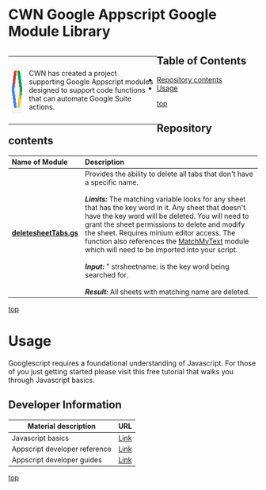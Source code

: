 # <a name="top">CWN Google Appscript Google Module Library</a> 

<table style="width: 300px; float: left;" border="0" cellspacing="0">
<tbody>
  <tr>
    <td>
      <p align="Left"> <img src="./images/code_gas.png" width="100" height="100"> </p></td>
    <td>CWN has created a project supporting Google Appscript modules designed to support code functions that can automate Google Suite actions.</td>
 </tr>
</tbody>
</table>

## Table of Contents

- [Repository contents](#repository-contents)
- [Usage](#usage)


[top](#top)

## Repository contents

| Name of Module | Description | 
| :-------- | :----------- | 
| [**deletesheetTabs.gs**](https://github.com/cwnit/toolkits/blob/master/collections/googleappscript/code_modules/deletesheetTabs.gs) | Provides the ability to delete all tabs that don't have a specific name. <br> <br> *__Limits:__* The matching variable looks for any sheet that has the key word in it.  Any sheet that doesn't have the key word will be deleted.  You will need to grant the sheet permissions to delete and modify the sheet.  Requires minium editor access.  The function also references the [MatchMyText](https://github.com/cwnit/toolkits/blob/master/collections/googleappscript/google_sheets/matchtext.gs) module which will need to be imported into your script. <br><br> *__Input:__* "  strsheetname:  is the key word being searched for.  <br> <br> *__Result:__*  All sheets with matching name are deleted. |


[top](#top)


# Usage
Googlescript requires a foundational understanding of Javascript.  For those of you just getting started please visit this free tutorial that walks you through Javascript basics.

## Developer Information ##
| Material description | URL |
| ---------- | ------------ |
| Javascript basics | [Link](https://www.w3schools.com/js/DEFAULT.asp) |
| Appscript developer reference | [Link](https://developers.google.com/apps-script/reference/) |
| Appscript developer guides | [Link](https://developers.google.com/google-ads/scripts/docs/your-first-script) |



[top](#top)

